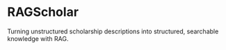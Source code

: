 # RAGScholar
Turning unstructured scholarship descriptions into structured, searchable knowledge with RAG.
